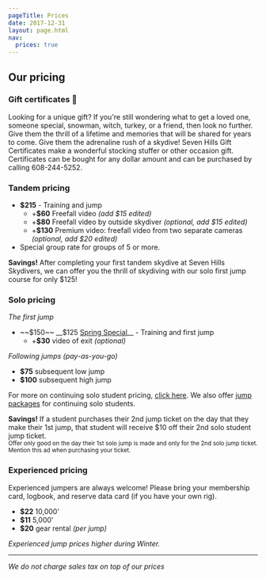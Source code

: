 ```yaml
---
pageTitle: Prices
date: 2017-12-31
layout: page.html
nav:
  prices: true
---
```


## Our pricing

### Gift certificates 🎁

Looking for a unique gift?  If you're still wondering what to get a loved one, someone special, snowman, witch, turkey, or a friend, then look no further.  Give them the thrill of a lifetime and memories that will be shared for years to come.  Give them the adrenaline rush of a skydive!  Seven Hills Gift Certificates make a wonderful stocking stuffer or other occasion gift.  Certificates can be bought for any dollar amount and can be purchased by calling 608-244-5252.

### Tandem pricing

 * **$215** - Training and jump
   * +**$60** Freefall video *(add $15 edited)*
   * +**$80** Freefall video by outside skydiver *(optional, add $15 edited)*
   * +**$130** Premium video: freefall video from two separate cameras *(optional, add $20 edited)*
 * Special group rate for groups of 5 or more.

<div class="note"><strong>Savings!</strong> After completing your first tandem skydive at Seven Hills Skydivers, we can offer you the thrill of skydiving with our solo first jump course for only $125!
</div>

### Solo pricing

*The first jump*

 * ~~$150~~ __$125 [Spring Special](../specials)__ - Training and first jump
   * +**$30** video of exit *(optional)*

*Following jumps (pay-as-you-go)*

 * **$75** subsequent low jump
 * **$100** subsequent high jump

For more on continuing solo student pricing, [click here](../solo-rates). We also offer [jump packages](../packages) for continuing solo students.

<div class="note"><strong>Savings!</strong> If a student purchases their 2nd jump ticket on the day that they make their 1st jump, that student will receive $10 off their 2nd solo student jump ticket. 
<br><small>Offer only good on the day their 1st solo jump is made and only for the 2nd solo jump ticket. Mention this ad when purchasing your ticket.</small>
</div>

### Experienced pricing

Experienced jumpers are always welcome! Please bring your membership card, logbook, and reserve data card (if you have your own rig).

 * **$22** 10,000'
 * **$11** 5,000'
 * **$20** gear rental *(per jump)*

*Experienced jump prices higher during Winter.*

----

*We do not charge sales tax on top of our prices*
